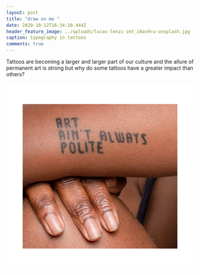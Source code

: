 ```yaml
---
layout: post
title: "draw on me "
date: 2020-10-12T16:34:10.444Z
header_feature_image: ../uploads/lucas-lenzi-zet_i6av9ru-unsplash.jpg
caption: typography in tattoos
comments: true
---
```

Tattoos are becoming a larger and larger part of our culture and the allure of permanent art is strong but why do some tattoos have a greater impact than others?

![Powerful Words](../uploads/photos-blog-2.png "Powerful Words @curology ")